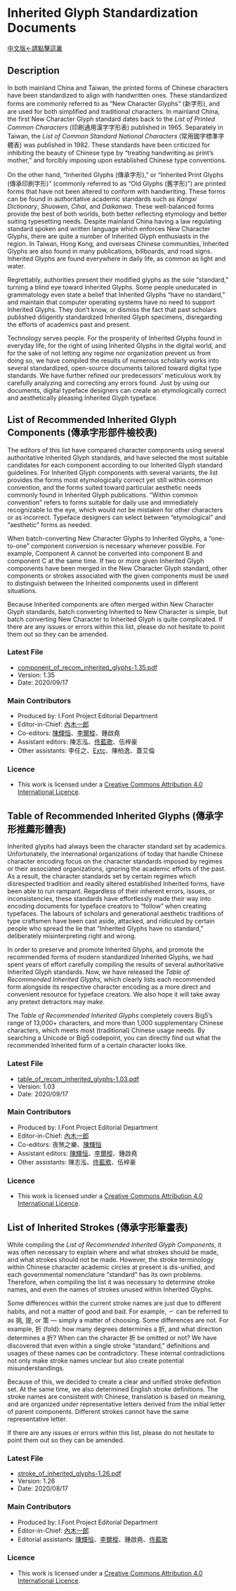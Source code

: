 # Inherited Glyph Standardization Documents
[中文版←請點擊這裏](Readme.md)
## Description

In both mainland China and Taiwan, the printed forms of Chinese characters have been standardized to align with handwritten ones. These standardized forms are commonly referred to as “New Character Glyphs” (新字形), and are used for both simplified and traditional characters. In mainland China, the first New Character Glyph standard dates back to the *List of Printed Common Characters* (印刷通用漢字字形表) published in 1965. Separately in Taiwan, the *List of Common Standard National Characters* (常用國字標準字體表) was published in 1982. These standards have been criticized for inhibiting the beauty of Chinese type by “treating handwriting as print’s mother,” and forcibly imposing upon established Chinese type conventions.

On the other hand, “Inherited Glyphs (傳承字形),” or “Inherited Print Glyphs (傳承印刷字形)” (commonly referred to as “Old Glyphs (舊字形)”) are printed forms that have not been altered to conform with handwriting. These forms can be found in authoritative academic standards such as *Kangxi Dictionary*, *Shuowen*, *Cihai*, and *Daikanwa*. These well-balanced forms provide the best of both worlds, both better reflecting etymology and better suiting typesetting needs. Despite mainland China having a law regulating standard spoken and written language which enforces New Character Glyphs, there are quite a number of Inherited Glyph enthusiasts in the region. In Taiwan, Hong Kong, and overseas Chinese communities, Inherited Glyphs are also found in many publications, billboards, and road signs. Inherited Glyphs are found everywhere in daily life, as common as light and water.

Regrettably, authorities present their modified glyphs as the sole “standard,” turning a blind eye toward Inherited Glyphs. Some people uneducated in grammatology even state a belief that Inherited Glyphs “have no standard,” and maintain that computer operating systems have no need to support Inherited Glyphs. They don’t know, or dismiss the fact that past scholars published diligently standardized Inherited Glyph specimens, disregarding the efforts of academics past and present.

Technology serves people. For the prosperity of Inherited Glyphs found in everyday life, for the right of using Inherited Glyphs in the digital world, and for the sake of not letting any regime nor organization prevent us from doing so, we have compiled the results of numerous scholarly works into several standardized, open-source documents tailored toward digital type standards. We have further refined our predecessors’ meticulous work by carefully analyzing and correcting any errors found. Just by using our documents, digital typeface designers can create an etymologically correct and aesthetically pleasing Inherited Glyph typeface.

## List of Recommended Inherited Glyph Components (傳承字形部件檢校表)

The editors of this list have compared character components using several authoritative Inherited Glyph standards, and have selected the most suitable candidates for each component according to our Inherited Glyph standard guidelines. For Inherited Glyph components with several variants, the list provides the forms most etymologically correct yet still within common convention, and the forms suited toward particular aesthetic needs commonly found in Inherited Glyph publications.  “Within common convention” refers to forms suitable for daily use and immediately recognizable to the eye, which would not be mistaken for other characters or as incorrect. Typeface designers can select between “etymological” and “aesthetic” forms as needed.

When batch-converting New Character Glyphs to Inherited Glyphs, a “one-to-one” component conversion is necessary whenever possible. For example, Component A cannot be converted into component B and component C at the same time. If two or more given Inherited Glyph components have been merged in the New Character Glyph standard, other components or strokes associated with the given components must be used to distinguish between the Inherited components used in different situations.

Because Inherited components are often merged within New Character Glyph standards, batch converting Inherited to New Character is simple, but batch converting New Character to Inherited Glyph is quite complicated. If there are any issues or errors within this list, please do not hesitate to point them out so they can be amended.

### Latest File

* [component_of_recom_inherited_glyphs-1.35.pdf](component_of_recom_inherited_glyphs-1.35.pdf)
* Version: 1.35
* Date: 2020/09/17

### Main Contributors

* Produced by: I.Font Project Editorial Department
* Editor-in-Chief: [內木一郎](https://github.com/SyaoranHinata)
* Co-editors: [陳輝恒](https://github.com/hfhchan)、[李爾樅](https://github.com/Zonz-Ly)、鍾啟堯
* Assistant editors: 陳志泓、[佟藍歌](https://github.com/aikahiiragi)、伍梓豪
* Other assistants: 李任之、[Extc](https://github.com/extc)、陳柏逸、蓋艾倫

### Licence

* This work is licensed under a [Creative Commons Attribution 4.0 International Licence](https://creativecommons.org/licenses/by/4.0/).

## Table of Recommended Inherited Glyphs (傳承字形推薦形體表)

Inherited glyphs had always been the character standard set by academics. Unfortunately, the international organizations of today that handle Chinese character encoding focus on the character standards imposed by regimes or their associated organizations, ignoring the academic efforts of the past. As a result, the character standards set by certain regimes which disrespected tradition and readily altered established Inherited forms, have been able to run rampant. Regardless of their inherent errors, issues, or inconsistencies, these standards have effortlessly made their way into encoding documents for typeface creators to “follow” when creating typefaces. The labours of scholars and generational aesthetic traditions of type craftsmen have been cast aside, attacked, and ridiculed by certain people who spread the lie that “Inherited Glyphs have no standard,” deliberately misinterpreting right and wrong.

In order to preserve and promote Inherited Glyphs, and promote the recommended forms of modern standardized Inherited Glyphs, we had spent years of effort carefully compiling the results of several authoritative Inherited Glyph standards. Now, we have released the *Table of Recommended Inherited Glyphs*, which clearly lists each recommended form alongside its respective character encoding as a more direct and convenient resource for typeface creators. We also hope it will take away any pretext detractors may make.

The *Table of Recommended Inherited Glyphs* completely covers Big5’s range of 13,000+ characters, and more than 1,000 supplementary Chinese characters, which meets most (traditional) Chinese usage needs. By searching a Unicode or Big5 codepoint, you can directly find out what the recommended Inherited form of a certain character looks like.

### Latest File

* [table_of_recom_inherited_glyphs-1.03.pdf](table_of_recom_inherited_glyphs-1.03.pdf)
* Version: 1.03
* Date: 2020/09/17

### Main Contributors

* Produced by: I.Font Project Editorial Department
* Editor-in-Chief: [內木一郎](https://github.com/SyaoranHinata)
* Co-editors: 夜煞之樂、[陳輝恒](https://github.com/hfhchan)
* Assistant editors: [陳輝恒](https://github.com/hfhchan)、[李爾樅](https://github.com/Zonz-Ly)、鍾啟堯
* Other assistants: 陳志泓、[佟藍歌](https://github.com/aikahiiragi)、伍梓豪

### Licence

* This work is licensed under a [Creative Commons Attribution 4.0 International Licence](https://creativecommons.org/licenses/by/4.0/).

## List of Inherited Strokes (傳承字形筆畫表)

While compiling the *List of Recommended Inherited Glyph Components*, it was often necessary to explain where and what strokes should be made, and what strokes should not be made. However, the stroke terminology within Chinese character academic circles at present is dis-unified, and each governmental nomenclature “standard” has its own problems. Therefore, when compiling the list it was necessary to determine stroke names, and even the names of strokes unused within Inherited Glyphs.

Some differences within the current stroke names are just due to different habits, and not a matter of good and bad. For example, ㇀ can be referred to as 挑, 提, or 策 — simply a matter of choosing. Some differences are not. For example, 折 (fold): how many degrees determines a 折, and what direction determines a 折? When can the character 折 be omitted or not? We have discovered that even within a single stroke “standard,” definitions and usages of these names can be contradictory. These internal contradictions not only make stroke names unclear but also create potential misunderstandings.

Because of this, we decided to create a clear and unified stroke definition set. At the same time, we also determined English stroke definitions. The stroke names are consistent with Chinese, translation is based on meaning, and are organized under representative letters derived from the initial letter of parent components. Different strokes cannot have the same representative letter.

If there are any issues or errors within this list, please do not hesitate to point them out so they can be amended.

### Latest File

* [stroke_of_inherited_glyphs-1.26.pdf](stroke_of_inherited_glyphs-1.26.pdf)
* Version: 1.26
* Date: 2020/08/17

### Main Contributors

* Produced by: I.Font Project Editorial Department
* Editor-in-Chief: [內木一郎](https://github.com/SyaoranHinata)
* Editorial assistants: [陳輝恒](https://github.com/hfhchan)、[李爾樅](https://github.com/Zonz-Ly)、鍾啟堯、[佟藍歌](https://github.com/aikahiiragi)

### Licence

* This work is licensed under a [Creative Commons Attribution 4.0 International Licence](https://creativecommons.org/licenses/by/4.0/).
